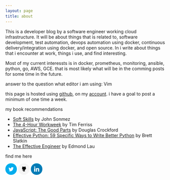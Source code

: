 ```yaml
---
layout: page
title: about
---
```



This is a developer blog by a software engineer working cloud infrastructure. It will be about things that is related to, software development, test automation, devops automation using docker, continuous delivery/integration using docker, and open source. In i write about things that i encounter at work, things i use, and find interesting. 

Most of my current interessts is in docker, prometheus, monitoring, ansible, python, go, AWS, GCE. that is most likely what will be in the comming posts for some time in the future.

answer to the question what editor i am using: Vim

this page is hosted using [github](https://github.com), on my [account](https://github.com/mad01). i have a goal to post a minimum of one time a week. 

my book recommendations

- [Soft Skills](http://www.amazon.com/Soft-Skills-software-developers-manual/dp/1617292397) by John Sonmez
- [The 4-Hour Workweek](http://www.amazon.com/The-4-Hour-Workweek-Anywhere-Expanded/dp/0307465357) by Tim Ferriss
- [JavaScript: The Good Parts](http://www.amazon.com/JavaScript-Good-Parts-Douglas-Crockford/dp/0596517742) by Douglas Crockford
- [Effective Python: 59 Specific Ways to Write Better Python](http://www.amazon.com/Effective-Python-Specific-Software-Development/dp/0134034287) by Brett Slatkin
- [The Effective Engineer](http://www.theeffectiveengineer.com/) by Edmond Lau

find me here

[![twitter](/imgs/twitter.png)](https://twitter.com/notnotmad) [![github](/imgs/github.png)](https://github.com/mad01) [![linkedin](/imgs/linkedin.png)](https://se.linkedin.com/in/alexanderbrandstedt)
